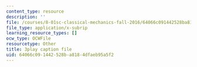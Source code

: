 ```yaml
---
content_type: resource
description: ''
file: /courses/8-01sc-classical-mechanics-fall-2016/64066c091442528ba8184dfaeb95a5f2_B6a9FaYI730.vtt
file_type: application/x-subrip
learning_resource_types: []
ocw_type: OCWFile
resourcetype: Other
title: 3play caption file
uid: 64066c09-1442-528b-a818-4dfaeb95a5f2
---
```

